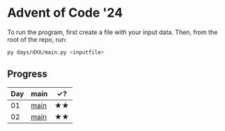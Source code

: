﻿# Advent of Code '24

To run the program, first create a file with your input data. Then, from the root of the repo, run:

``` bash
py days/dXX/main.py <inputfile>
```

## Progress

| Day | main                     |✓? |
|-----|--------------------------|---|
| 01  | [main](Days/D01/main.py) |★★|
| 02  | [main](Days/D02/main.py) |★★|